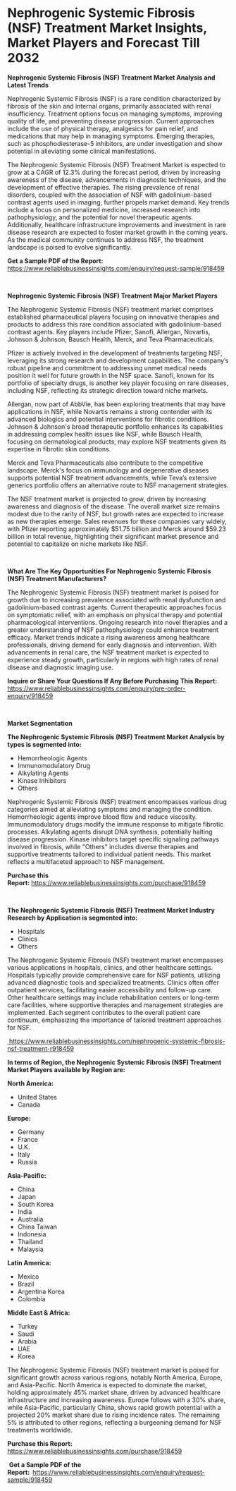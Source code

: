 <p><h1>Nephrogenic Systemic Fibrosis (NSF) Treatment Market Insights, Market Players and Forecast Till 2032</h1></p><p><strong>Nephrogenic Systemic Fibrosis (NSF) Treatment Market Analysis and Latest Trends</strong></p>
<p><p>Nephrogenic Systemic Fibrosis (NSF) is a rare condition characterized by fibrosis of the skin and internal organs, primarily associated with renal insufficiency. Treatment options focus on managing symptoms, improving quality of life, and preventing disease progression. Current approaches include the use of physical therapy, analgesics for pain relief, and medications that may help in managing symptoms. Emerging therapies, such as phosphodiesterase-5 inhibitors, are under investigation and show potential in alleviating some clinical manifestations. </p><p>The Nephrogenic Systemic Fibrosis (NSF) Treatment Market is expected to grow at a CAGR of 12.3% during the forecast period, driven by increasing awareness of the disease, advancements in diagnostic techniques, and the development of effective therapies. The rising prevalence of renal disorders, coupled with the association of NSF with gadolinium-based contrast agents used in imaging, further propels market demand. Key trends include a focus on personalized medicine, increased research into pathophysiology, and the potential for novel therapeutic agents. Additionally, healthcare infrastructure improvements and investment in rare disease research are expected to foster market growth in the coming years. As the medical community continues to address NSF, the treatment landscape is poised to evolve significantly.</p></p>
<p><strong>Get a Sample PDF of the Report:&nbsp;</strong> <a href="https://www.reliablebusinessinsights.com/enquiry/request-sample/918459?utm_campaign=2301&utm_medium=2&utm_source=Github&utm_content=ia&utm_term=13042025&utm_id=nephrogenic-systemic-fibrosis-nsf-treatment">https://www.reliablebusinessinsights.com/enquiry/request-sample/918459</a></p>
<p>&nbsp;</p>
<p><strong>Nephrogenic Systemic Fibrosis (NSF) Treatment Major Market Players</strong></p>
<p><p>The Nephrogenic Systemic Fibrosis (NSF) treatment market comprises established pharmaceutical players focusing on innovative therapies and products to address this rare condition associated with gadolinium-based contrast agents. Key players include Pfizer, Sanofi, Allergan, Novartis, Johnson & Johnson, Bausch Health, Merck, and Teva Pharmaceuticals.</p><p>Pfizer is actively involved in the development of treatments targeting NSF, leveraging its strong research and development capabilities. The company’s robust pipeline and commitment to addressing unmet medical needs position it well for future growth in the NSF space. Sanofi, known for its portfolio of specialty drugs, is another key player focusing on rare diseases, including NSF, reflecting its strategic direction toward niche markets.</p><p>Allergan, now part of AbbVie, has been exploring treatments that may have applications in NSF, while Novartis remains a strong contender with its advanced biologics and potential interventions for fibrotic conditions. Johnson & Johnson's broad therapeutic portfolio enhances its capabilities in addressing complex health issues like NSF, while Bausch Health, focusing on dermatological products, may explore NSF treatments given its expertise in fibrotic skin conditions.</p><p>Merck and Teva Pharmaceuticals also contribute to the competitive landscape. Merck's focus on immunology and degenerative diseases supports potential NSF treatment advancements, while Teva’s extensive generics portfolio offers an alternative route to NSF management strategies.</p><p>The NSF treatment market is projected to grow, driven by increasing awareness and diagnosis of the disease. The overall market size remains modest due to the rarity of NSF, but growth rates are expected to increase as new therapies emerge. Sales revenues for these companies vary widely, with Pfizer reporting approximately $51.75 billion and Merck around $59.23 billion in total revenue, highlighting their significant market presence and potential to capitalize on niche markets like NSF.</p></p>
<p>&nbsp;</p>
<p><strong>What Are The Key Opportunities For Nephrogenic Systemic Fibrosis (NSF) Treatment Manufacturers?</strong></p>
<p><p>The Nephrogenic Systemic Fibrosis (NSF) treatment market is poised for growth due to increasing prevalence associated with renal dysfunction and gadolinium-based contrast agents. Current therapeutic approaches focus on symptomatic relief, with an emphasis on physical therapy and potential pharmacological interventions. Ongoing research into novel therapies and a greater understanding of NSF pathophysiology could enhance treatment efficacy. Market trends indicate a rising awareness among healthcare professionals, driving demand for early diagnosis and intervention. With advancements in renal care, the NSF treatment market is expected to experience steady growth, particularly in regions with high rates of renal disease and diagnostic imaging use.</p></p>
<p><strong>Inquire or Share Your Questions If Any Before Purchasing This Report:</strong> <a href="https://www.reliablebusinessinsights.com/enquiry/pre-order-enquiry/918459?utm_campaign=2301&utm_medium=2&utm_source=Github&utm_content=ia&utm_term=13042025&utm_id=nephrogenic-systemic-fibrosis-nsf-treatment">https://www.reliablebusinessinsights.com/enquiry/pre-order-enquiry/918459</a></p>
<p>&nbsp;</p>
<p><strong>Market Segmentation</strong></p>
<p><strong>The Nephrogenic Systemic Fibrosis (NSF) Treatment Market Analysis by types is segmented into:</strong></p>
<p><ul><li>Hemorrheologic Agents</li><li>Immunomodulatory Drug</li><li>Alkylating Agents</li><li>Kinase Inhibitors</li><li>Others</li></ul></p>
<p><p>Nephrogenic Systemic Fibrosis (NSF) treatment encompasses various drug categories aimed at alleviating symptoms and managing the condition. Hemorrheologic agents improve blood flow and reduce viscosity. Immunomodulatory drugs modify the immune response to mitigate fibrotic processes. Alkylating agents disrupt DNA synthesis, potentially halting disease progression. Kinase inhibitors target specific signaling pathways involved in fibrosis, while "Others" includes diverse therapies and supportive treatments tailored to individual patient needs. This market reflects a multifaceted approach to NSF management.</p></p>
<p><strong>Purchase this Report:&nbsp;</strong><a href="https://www.reliablebusinessinsights.com/purchase/918459?utm_campaign=2301&utm_medium=2&utm_source=Github&utm_content=ia&utm_term=13042025&utm_id=nephrogenic-systemic-fibrosis-nsf-treatment">https://www.reliablebusinessinsights.com/purchase/918459</a></p>
<p>&nbsp;</p>
<p><strong>The Nephrogenic Systemic Fibrosis (NSF) Treatment Market Industry Research by Application is segmented into:</strong></p>
<p><ul><li>Hospitals</li><li>Clinics</li><li>Others</li></ul></p>
<p><p>The Nephrogenic Systemic Fibrosis (NSF) treatment market encompasses various applications in hospitals, clinics, and other healthcare settings. Hospitals typically provide comprehensive care for NSF patients, utilizing advanced diagnostic tools and specialized treatments. Clinics often offer outpatient services, facilitating easier accessibility and follow-up care. Other healthcare settings may include rehabilitation centers or long-term care facilities, where supportive therapies and management strategies are implemented. Each segment contributes to the overall patient care continuum, emphasizing the importance of tailored treatment approaches for NSF.</p></p>
<p><a href="https://www.reliablebusinessinsights.com/nephrogenic-systemic-fibrosis-nsf-treatment-r918459?utm_campaign=2301&utm_medium=2&utm_source=Github&utm_content=ia&utm_term=13042025&utm_id=nephrogenic-systemic-fibrosis-nsf-treatment">&nbsp;https://www.reliablebusinessinsights.com/nephrogenic-systemic-fibrosis-nsf-treatment-r918459</a></p>
<p><strong>In terms of Region, the Nephrogenic Systemic Fibrosis (NSF) Treatment Market Players available by Region are:</strong></p>
<p>
    <p> <strong> North America: </strong>
        <ul>
            <li>United States</li>
            <li>Canada</li>
        </ul>
        </p> 
    <p> <strong> Europe: </strong>
        <ul>
            <li>Germany</li>
            <li>France</li>
            <li>U.K.</li>
            <li>Italy</li>
            <li>Russia</li>
        </ul>
        </p> 
    <p> <strong> Asia-Pacific: </strong>
        <ul>
            <li>China</li>
            <li>Japan</li>
            <li>South Korea</li>
            <li>India</li>
            <li>Australia</li>
            <li>China Taiwan</li>
            <li>Indonesia</li>
            <li>Thailand</li>
            <li>Malaysia</li>
        </ul>
        </p> 
    <p> <strong> Latin America: </strong>
        <ul>
            <li>Mexico</li>
            <li>Brazil</li>
            <li>Argentina Korea</li>
            <li>Colombia</li>
        </ul>
        </p> 
    <p> <strong> Middle East & Africa: </strong>
        <ul>
            <li>Turkey</li>
            <li>Saudi</li>
            <li>Arabia</li>
            <li>UAE</li>
            <li>Korea</li>
        </ul>
    </p>
    </p>
<p><p>The Nephrogenic Systemic Fibrosis (NSF) treatment market is poised for significant growth across various regions, notably North America, Europe, and Asia-Pacific. North America is expected to dominate the market, holding approximately 45% market share, driven by advanced healthcare infrastructure and increasing awareness. Europe follows with a 30% share, while Asia-Pacific, particularly China, shows rapid growth potential with a projected 20% market share due to rising incidence rates. The remaining 5% is attributed to other regions, reflecting a burgeoning demand for NSF treatments worldwide.</p></p>
<p><strong>Purchase this Report: </strong><a href="https://www.reliablebusinessinsights.com/purchase/918459?utm_campaign=2301&utm_medium=2&utm_source=Github&utm_content=ia&utm_term=13042025&utm_id=nephrogenic-systemic-fibrosis-nsf-treatment">https://www.reliablebusinessinsights.com/purchase/918459</a></p>
<p>&nbsp;<strong>Get a Sample PDF of the Report:&nbsp;&nbsp;</strong><a href="https://www.reliablebusinessinsights.com/enquiry/request-sample/918459?utm_campaign=2301&utm_medium=2&utm_source=Github&utm_content=ia&utm_term=13042025&utm_id=nephrogenic-systemic-fibrosis-nsf-treatment">https://www.reliablebusinessinsights.com/enquiry/request-sample/918459</a></p>
<p><strong></strong></p>
<p><p></p><p></p><p></p></p>